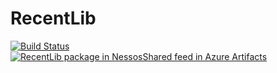 # RecentLib

[![Build Status](https://dev.azure.com/nessos/NessosShared/_apis/build/status/InternalNugets/nessos.Recent.net?branchName=master)](https://dev.azure.com/nessos/NessosShared/_build/latest?definitionId=9&branchName=master)
[![RecentLib package in NessosShared feed in Azure Artifacts](https://feeds.dev.azure.com/nessos/_apis/public/Packaging/Feeds/e558e9f6-f293-4afa-8d13-4da2ba22e073/Packages/7b218747-7265-4191-a810-3036937c6667/Badge)](https://dev.azure.com/nessos/NessosShared/_packaging?_a=package&feed=e558e9f6-f293-4afa-8d13-4da2ba22e073&package=7b218747-7265-4191-a810-3036937c6667&preferRelease=true)
